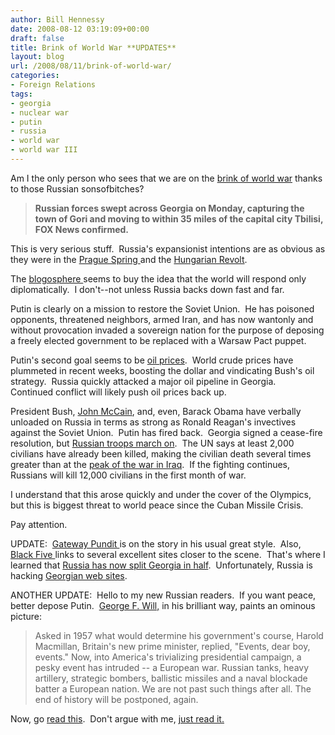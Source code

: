 ```yaml
---
author: Bill Hennessy
date: 2008-08-12 03:19:09+00:00
draft: false
title: Brink of World War **UPDATES**
layout: blog
url: /2008/08/11/brink-of-world-war/
categories:
- Foreign Relations
tags:
- georgia
- nuclear war
- putin
- russia
- world war
- world war III
---
```


Am I the only person who sees that we are on the [brink of world war](https://www.foxnews.com/story/0,2933,401243,00.html) thanks to those Russian sonsofbitches?


> **Russian forces swept across Georgia on Monday, capturing the town of Gori and moving to within 35 miles of the capital city Tbilisi, FOX News confirmed.**


This is very serious stuff.  Russia's expansionist intentions are as obvious as they were in the [Prague Spring ](https://en.wikipedia.org/wiki/Prague_Spring)and the [Hungarian Revolt](https://en.wikipedia.org/wiki/Hungarian_Revolution_of_1956).

The [blogosphere ](https://hotair.com/archives/2008/08/11/bush-russians-looking-to-depose-georgian-government/)seems to buy the idea that the world will respond only diplomatically.  I don't--not unless Russia backs down fast and far.

Putin is clearly on a mission to restore the Soviet Union.  He has poisoned opponents, threatened neighbors, armed Iran, and has now wantonly and without provocation invaded a sovereign nation for the purpose of deposing a freely elected government to be replaced with a Warsaw Pact puppet.

Putin's second goal seems to be [oil prices](https://edition.cnn.com/SPECIALS/2008/news/oil/).  World crude prices have plummeted in recent weeks, boosting the dollar and vindicating Bush's oil strategy.  Russia quickly attacked a major oil pipeline in Georgia.   Continued conflict will likely push oil prices back up. 

President Bush, [John McCain](https://www.johnmccain.com/Informing/News/PressReleases/612817d8-e377-44df-9ebe-aca0ea95e945.htm), and, even, Barack Obama have verbally unloaded on Russia in terms as strong as Ronald Reagan's invectives against the Soviet Union.  Putin has fired back.  Georgia signed a cease-fire resolution, but [Russian troops march on](https://www.cnn.com/2008/WORLD/europe/08/11/georgia.russia/index.html).  The UN says at least 2,000 civilians have already been killed, making the civilian death several times greater than at the [peak of the war in Iraq](https://www.icasualties.org/oif/IraqiDeaths.aspx).  If the fighting continues, Russians will kill 12,000 civilians in the first month of war.

I understand that this arose quickly and under the cover of the Olympics, but this is biggest threat to world peace since the Cuban Missile Crisis. 

Pay attention.

UPDATE:  [Gateway Pundit ](https://gatewaypundit.blogspot.com/)is on the story in his usual great style.  Also,[ Black Five ](https://www.blackfive.net/main/2008/08/georgia-on-my-m.html)links to several excellent sites closer to the scene.  That's where I learned that [Russia has now split Georgia in half](https://www.civil.ge/eng/article.php?id=19052).  Unfortunately, Russia is hacking [Georgian web sites](https://georgiamfa.blogspot.com/).

ANOTHER UPDATE:  Hello to my new Russian readers.  If you want peace, better depose Putin.  [George F. Will,](https://www.washingtonpost.com/wp-dyn/content/article/2008/08/11/AR2008081102156.html?hpid=opinionsbox1) in his brilliant way, paints an ominous picture:


> Asked in 1957 what would determine his government's course, Harold Macmillan, Britain's new prime minister, replied, "Events, dear boy, events." Now, into America's trivializing presidential campaign, a pesky event has intruded -- a European war. Russian tanks, heavy artillery, strategic bombers, ballistic missiles and a naval blockade batter a European nation. We are not past such things after all. The end of history will be postponed, again.


Now, go [read this](https://www.boomantribune.com/story/2008/8/11/113925/867).  Don't argue with me, [just read it.](https://www.boomantribune.com/story/2008/8/11/113925/867)
